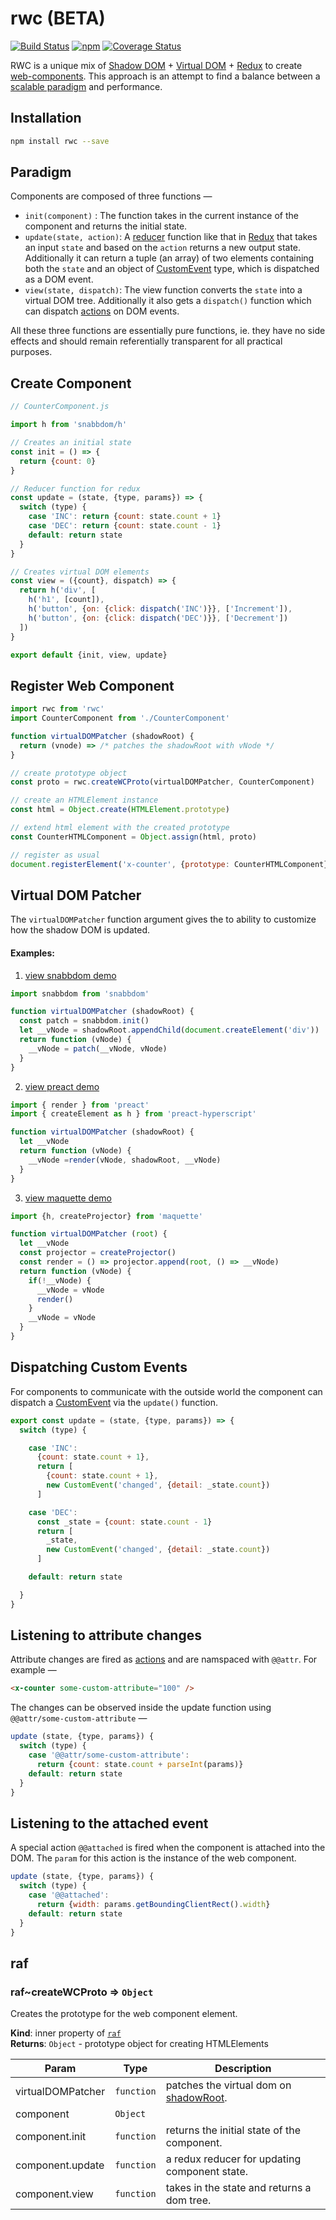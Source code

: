 # rwc (BETA)
[![Build Status](https://travis-ci.org/tusharmath/rwc.svg?branch=master)](https://travis-ci.org/tusharmath/rwc)
[![npm](https://img.shields.io/npm/v/rwc.svg)](https://www.npmjs.com/package/rwc)
[![Coverage Status](https://coveralls.io/repos/github/tusharmath/rwc/badge.svg)](https://coveralls.io/github/tusharmath/rwc)

RWC is a unique mix of [Shadow DOM] + [Virtual DOM] + [Redux] to create [web-components].
This approach is an attempt to find a balance between a [scalable paradigm] and performance.

[scalable paradigm]: http://staltz.com/why-react-redux-is-an-inferior-paradigm.html
[Shadow DOM]:        http://www.html5rocks.com/en/tutorials/webcomponents/shadowdom/
[Virtual DOM]:       https://github.com/paldepind/snabbdom
[Redux]:             http://redux.js.org
[web-components]:    http://www.html5rocks.com/en/tutorials/webcomponents/shadowdom/
[reducer]:           http://redux.js.org/docs/basics/Reducers.html
[ELM architecture]:  http://guide.elm-lang.org/architecture/
[CustomEvent]:       https://developer.mozilla.org/en/docs/Web/API/CustomEvent
[snabbdom]:          https://github.com/paldepind/snabbdom
[ShadowRoot]:        https://developer.mozilla.org/en-US/docs/Web/API/ShadowRoot
[actions]:           http://redux.js.org/docs/basics/Actions.html
[preact]:            https://github.com/developit/preact
## Installation

```bash
npm install rwc --save
```

## Paradigm
Components are composed of three functions —
  - `init(component)` : The function takes in the current instance of the component and returns the initial state.
  - `update(state, action)`: A [reducer] function like that in [Redux] that takes an input `state` and based on the `action` returns a new output state. Additionally it can return a tuple (an array) of two elements containing both the `state` and an object of [CustomEvent] type, which is dispatched as a DOM event.
  - `view(state, dispatch)`: The view function converts the `state` into a virtual DOM tree. Additionally it also gets a `dispatch()` function which can dispatch [actions] on DOM events.

All these three functions are essentially pure functions, ie. they have no side effects and should remain referentially transparent for all practical purposes.

## Create Component

```js
// CounterComponent.js

import h from 'snabbdom/h'

// Creates an initial state
const init = () => {
  return {count: 0}
}

// Reducer function for redux
const update = (state, {type, params}) => {
  switch (type) {
    case 'INC': return {count: state.count + 1}
    case 'DEC': return {count: state.count - 1}
    default: return state
  }
}

// Creates virtual DOM elements
const view = ({count}, dispatch) => {
  return h('div', [
    h('h1', [count]),
    h('button', {on: {click: dispatch('INC')}}, ['Increment']),
    h('button', {on: {click: dispatch('DEC')}}, ['Decrement'])
  ])
}

export default {init, view, update}
```

## Register Web Component

```js
import rwc from 'rwc'
import CounterComponent from './CounterComponent'

function virtualDOMPatcher (shadowRoot) {
  return (vnode) => /* patches the shadowRoot with vNode */
}

// create prototype object
const proto = rwc.createWCProto(virtualDOMPatcher, CounterComponent)

// create an HTMLElement instance
const html = Object.create(HTMLElement.prototype)

// extend html element with the created prototype
const CounterHTMLComponent = Object.assign(html, proto)

// register as usual
document.registerElement('x-counter', {prototype: CounterHTMLComponent})
```

## Virtual DOM Patcher
The `virtualDOMPatcher` function argument gives the to ability to customize how the shadow DOM is updated.

#### Examples:
1. [view snabbdom demo](https://esnextb.in/?gist=ba33f1903a3eefec86642afd34baf2b4)

  ```js
  import snabbdom from 'snabbdom'

  function virtualDOMPatcher (shadowRoot) {
    const patch = snabbdom.init()
    let __vNode = shadowRoot.appendChild(document.createElement('div'))
    return function (vNode) {
      __vNode = patch(__vNode, vNode)
    }
  }
  ```

2. [view preact demo](https://esnextb.in/?gist=a5d9ddb7805a741c042516d170c0a150)

  ```js
  import { render } from 'preact'
  import { createElement as h } from 'preact-hyperscript'

  function virtualDOMPatcher (shadowRoot) {
    let __vNode
    return function (vNode) {
      __vNode =render(vNode, shadowRoot, __vNode)
    }
  }
  ```

3. [view maquette demo](https://esnextb.in/?gist=3d01659f63f914882340e4173d5d273d)

  ```js
  import {h, createProjector} from 'maquette'

  function virtualDOMPatcher (root) {
    let __vNode
    const projector = createProjector()
    const render = () => projector.append(root, () => __vNode)
    return function (vNode) {
      if(!__vNode) {
        __vNode = vNode
        render()
      }
      __vNode = vNode
    }
  }
  ```

## Dispatching Custom Events
For components to communicate with the outside world the component can dispatch a [CustomEvent] via the `update()` function.

```js
export const update = (state, {type, params}) => {
  switch (type) {

    case 'INC':
      {count: state.count + 1},
      return [
        {count: state.count + 1},
        new CustomEvent('changed', {detail: _state.count})
      ]

    case 'DEC':
      const _state = {count: state.count - 1}
      return [
        _state,
        new CustomEvent('changed', {detail: _state.count})
      ]

    default: return state

  }
}
```

## Listening to attribute changes
Attribute changes are fired as [actions] and are namspaced with `@@attr`. For example —
```html
<x-counter some-custom-attribute="100" />
```
The changes can be observed inside the update function using `@@attr/some-custom-attribute` —
```js
update (state, {type, params}) {
  switch (type) {
    case '@@attr/some-custom-attribute':
      return {count: state.count + parseInt(params)}
    default: return state
  }
}
```

## Listening to the attached event
A special action `@@attached` is fired when the component is attached into the DOM. 
The `param` for this action is the instance of the web component.

```js
update (state, {type, params}) {
  switch (type) {
    case '@@attached':
      return {width: params.getBoundingClientRect().width}
    default: return state
  }
}
```


<a name="module_raf"></a>

## raf
<a name="module_raf..createWCProto"></a>

### raf~createWCProto ⇒ <code>Object</code>
Creates the prototype for the web component element.

**Kind**: inner property of <code>[raf](#module_raf)</code>  
**Returns**: <code>Object</code> - prototype object for creating HTMLElements  

| Param | Type | Description |
| --- | --- | --- |
| virtualDOMPatcher | <code>function</code> | patches the virtual dom on [shadowRoot](https://developer.mozilla.org/en-US/docs/Web/API/ShadowRoot). |
| component | <code>Object</code> |  |
| component.init | <code>function</code> | returns the initial state of the component. |
| component.update | <code>function</code> | a redux reducer for updating component state. |
| component.view | <code>function</code> | takes in the state and returns a dom tree. |

